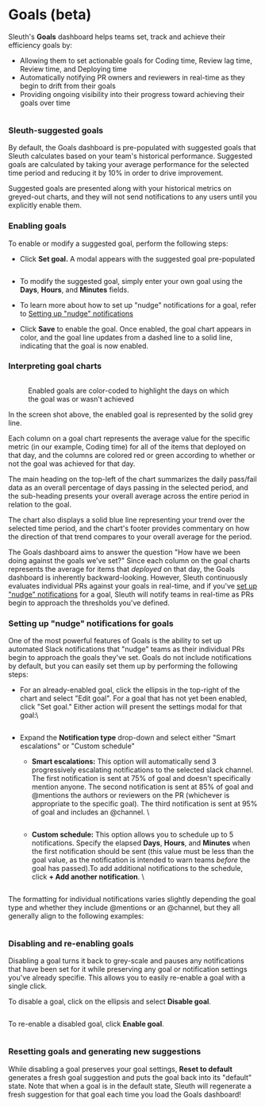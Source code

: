 # Goals (beta)

Sleuth's **Goals** dashboard helps teams set, track and achieve their efficiency goals by:

* Allowing them to set actionable goals for Coding time, Review lag time, Review time, and Deploying time
* Automatically notifying PR owners and reviewers in real-time as they begin to drift from their goals
* Providing ongoing visibility into their progress toward achieving their goals over time

<figure><img src=".gitbook/assets/image (77).png" alt=""><figcaption></figcaption></figure>

### Sleuth-suggested goals

By default, the Goals dashboard is pre-populated with suggested goals that Sleuth calculates based on your team's historical performance. Suggested goals are calculated by taking your average performance for the selected time period and reducing it by 10% in order to drive improvement. &#x20;

Suggested goals are presented along with your historical metrics on greyed-out charts, and they will not send notifications to any users until you explicitly enable them.

### Enabling goals

To enable or modify a suggested goal, perform the following steps:

*   Click **Set goal.** A modal appears with the suggested goal pre-populated &#x20;

    <figure><img src=".gitbook/assets/image (80).png" alt=""><figcaption></figcaption></figure>
* To modify the suggested goal, simply enter your own goal using the **Days**, **Hours**, and **Minutes** fields.
* To learn more about how to set up "nudge" notifications for a goal, refer to [Setting up "nudge" notifications](goals-beta.md#setting-up-nudge-notifications-for-goals)
* Click **Save** to enable the goal. Once enabled, the goal chart appears in color, and the goal line updates from a dashed line to a solid line, indicating that the goal is now enabled.

### Interpreting goal charts

<figure><img src=".gitbook/assets/image (21).png" alt=""><figcaption><p>Enabled goals are color-coded to highlight the days on which the goal was or wasn't achieved</p></figcaption></figure>

In the screen shot above, the enabled goal is represented by the solid grey line.&#x20;

Each column on a goal chart represents the average value for the specific metric (in our example, Coding time) for all of the items that deployed on that day, and the columns are colored red or green according to whether or not the goal was achieved for that day.&#x20;

The main heading on the top-left of the chart summarizes the daily pass/fail data as an overall percentage of days passing in the selected period, and the sub-heading presents your overall average across the entire period in relation to the goal.

The chart also displays a solid blue line representing your trend over the selected time period, and the chart's footer provides commentary on how the direction of that trend compares to your overall average for the period.&#x20;

The Goals dashboard aims to answer the question "How have we been doing against the goals we've set?" Since each column on the goal charts represents the average for items that _deployed_ on that day, the Goals dashboard is inherently backward-looking. However, Sleuth continuously evaluates individual PRs against your goals in real-time, and if you've [set up "nudge" notifications](goals-beta.md#setting-up-nudge-notifications-for-goals) for a goal, Sleuth will notify teams in real-time as PRs begin to approach the thresholds you've defined.&#x20;

### Setting up "nudge" notifications for goals

One of the most powerful features of Goals is the ability to set up automated Slack notifications that "nudge" teams as their individual PRs begin to approach the goals they've set. Goals do not include notifications by default, but you can easily set them up by performing the following steps:

*   For an already-enabled goal, click the ellipsis in the top-right of the chart and select "Edit goal". For a goal that has not yet been enabled, click "Set goal." Either action will present the settings modal for that goal:\


    <figure><img src=".gitbook/assets/image (83).png" alt=""><figcaption></figcaption></figure>
* Expand the **Notification type** drop-down and select either "Smart escalations" or "Custom schedule"
  *   **Smart escalations:** This option will automatically send 3 progressively escalating notifications to the selected slack channel. The first notification is sent at 75% of goal and doesn't specifically mention anyone. The second notification is sent at 85% of goal and @mentions the authors or reviewers on the PR (whichever is appropriate to the specific goal). The third notification is sent at 95% of goal and includes an @channel. \


      <figure><img src=".gitbook/assets/image (79).png" alt=""><figcaption></figcaption></figure>
  *   **Custom schedule:** This option allows you to schedule up to 5 notifications. Specify the elapsed **Days**, **Hours**, and **Minutes** when the first notification should be sent (this value must be less than the goal value, as the notification is intended to warn teams _before_ the goal has passed).To add additional notifications to the schedule, click **+ Add another notification**. \


      <figure><img src=".gitbook/assets/image (23).png" alt=""><figcaption></figcaption></figure>

The formatting for individual notifications varies slightly depending the goal type and whether they include @mentions or an @channel, but they all generally align to the following examples:

<figure><img src=".gitbook/assets/image (24).png" alt=""><figcaption></figcaption></figure>

### Disabling and re-enabling goals

Disabling a goal turns it back to grey-scale and pauses any notifications that have been set for it while preserving any goal or notification settings you've already specifie. This allows you to easily re-enable a goal with a single click.&#x20;

To disable a goal, click on the ellipsis and select **Disable goal**.

<figure><img src=".gitbook/assets/image (20).png" alt=""><figcaption></figcaption></figure>

To re-enable a disabled goal, click **Enable goal**.

<figure><img src=".gitbook/assets/image (16).png" alt=""><figcaption></figcaption></figure>

### Resetting goals and generating new suggestions

While disabling a goal preserves your goal settings, **Reset to default** generates a fresh goal suggestion and puts the goal back into its "default" state. Note that when a goal is in the default state, Sleuth will regenerate a fresh suggestion for that goal each time you load the Goals dashboard!
